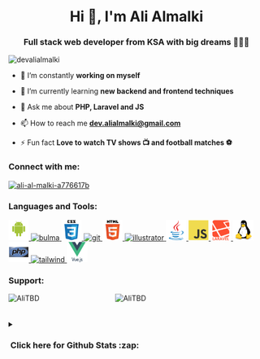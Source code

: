 <h1 align="center">Hi 👋, I'm Ali Almalki</h1>
<h3 align="center">Full stack web developer from KSA with big dreams 👨🏻‍💻</h3>

<p align="left"> <img src="https://komarev.com/ghpvc/?username=devalialmalki&label=Profile%20views&color=0e75b6&style=plastic" alt="devalialmalki" /> </p>

- 🔭 I’m constantly **working on myself**

- 🌱 I’m currently learning **new backend and frontend techniques**

- 💬 Ask me about **PHP, Laravel and JS**

- 📫 How to reach me **dev.alialmalki@gmail.com**

- ⚡ Fun fact **Love to watch TV shows 📺 and football matches ⚽**

<h3 align="left">Connect with me:</h3>
<p align="left">
<a href="https://linkedin.com/in/ali-al-malki-a776617b" target="blank"><img align="center" src="https://raw.githubusercontent.com/rahuldkjain/github-profile-readme-generator/master/src/images/icons/Social/linked-in-alt.svg" alt="ali-al-malki-a776617b" height="30" width="40" /></a>
</p>

<h3 align="left">Languages and Tools:</h3>
<p align="left"> <a href="https://developer.android.com" target="_blank" rel="noreferrer"> <img src="https://raw.githubusercontent.com/devicons/devicon/master/icons/android/android-original-wordmark.svg" alt="android" width="40" height="40"/> </a> <a href="https://bulma.io/" target="_blank" rel="noreferrer"> <img src="https://raw.githubusercontent.com/gilbarbara/logos/804dc257b59e144eaca5bc6ffd16949752c6f789/logos/bulma.svg" alt="bulma" width="40" height="40"/> </a> <a href="https://www.w3schools.com/css/" target="_blank" rel="noreferrer"> <img src="https://raw.githubusercontent.com/devicons/devicon/master/icons/css3/css3-original-wordmark.svg" alt="css3" width="40" height="40"/> </a> <a href="https://git-scm.com/" target="_blank" rel="noreferrer"> <img src="https://www.vectorlogo.zone/logos/git-scm/git-scm-icon.svg" alt="git" width="40" height="40"/> </a> <a href="https://www.w3.org/html/" target="_blank" rel="noreferrer"> <img src="https://raw.githubusercontent.com/devicons/devicon/master/icons/html5/html5-original-wordmark.svg" alt="html5" width="40" height="40"/> </a> <a href="https://www.adobe.com/in/products/illustrator.html" target="_blank" rel="noreferrer"> <img src="https://www.vectorlogo.zone/logos/adobe_illustrator/adobe_illustrator-icon.svg" alt="illustrator" width="40" height="40"/> </a> <a href="https://www.java.com" target="_blank" rel="noreferrer"> <img src="https://raw.githubusercontent.com/devicons/devicon/master/icons/java/java-original.svg" alt="java" width="40" height="40"/> </a> <a href="https://developer.mozilla.org/en-US/docs/Web/JavaScript" target="_blank" rel="noreferrer"> <img src="https://raw.githubusercontent.com/devicons/devicon/master/icons/javascript/javascript-original.svg" alt="javascript" width="40" height="40"/> </a> <a href="https://laravel.com/" target="_blank" rel="noreferrer"> <img src="https://raw.githubusercontent.com/devicons/devicon/master/icons/laravel/laravel-plain-wordmark.svg" alt="laravel" width="40" height="40"/> </a> <a href="https://www.linux.org/" target="_blank" rel="noreferrer"> <img src="https://raw.githubusercontent.com/devicons/devicon/master/icons/linux/linux-original.svg" alt="linux" width="40" height="40"/> </a> <a href="https://www.php.net" target="_blank" rel="noreferrer"> <img src="https://raw.githubusercontent.com/devicons/devicon/master/icons/php/php-original.svg" alt="php" width="40" height="40"/> </a> <a href="https://tailwindcss.com/" target="_blank" rel="noreferrer"> <img src="https://www.vectorlogo.zone/logos/tailwindcss/tailwindcss-icon.svg" alt="tailwind" width="40" height="40"/> </a> <a href="https://vuejs.org/" target="_blank" rel="noreferrer"> <img src="https://raw.githubusercontent.com/devicons/devicon/master/icons/vuejs/vuejs-original-wordmark.svg" alt="vuejs" width="40" height="40"/> </a> </p>

<h3 align="left">Support:</h3>
<p><a href="https://www.buymeacoffee.com/AliTBD"> <img align="left" src="https://cdn.buymeacoffee.com/buttons/v2/default-yellow.png" height="50" width="210" alt="AliTBD" /></a><a href="https://ko-fi.com/AliTBD"> <img align="left" src="https://cdn.ko-fi.com/cdn/kofi3.png?v=3" height="50" width="210" alt="AliTBD" /></a></p>
<br><br><br>

<details>
  <summary><h3 align="left">&nbsp;Click here for <b>Github Stats</b>  :zap:</h3></summary>
  <p><img src="https://github-readme-stats.vercel.app/api?username=devalialmalki&show_icons=true&theme=dracula&hide_border=true&locale=en&count_private=true&include_all_commits=true&hide=stars,contribs" alt="devalialmalki" /></p>
</details>

